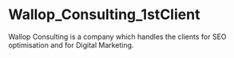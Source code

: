 # Wallop_Consulting_1stClient
Wallop Consulting is a company which handles the clients for SEO optimisation and for Digital Marketing.
